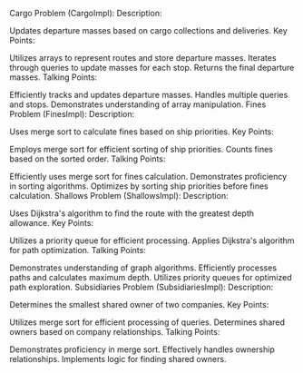 Cargo Problem (CargoImpl):
Description:

Updates departure masses based on cargo collections and deliveries.
Key Points:

Utilizes arrays to represent routes and store departure masses.
Iterates through queries to update masses for each stop.
Returns the final departure masses.
Talking Points:

Efficiently tracks and updates departure masses.
Handles multiple queries and stops.
Demonstrates understanding of array manipulation.
Fines Problem (FinesImpl):
Description:

Uses merge sort to calculate fines based on ship priorities.
Key Points:

Employs merge sort for efficient sorting of ship priorities.
Counts fines based on the sorted order.
Talking Points:

Efficiently uses merge sort for fines calculation.
Demonstrates proficiency in sorting algorithms.
Optimizes by sorting ship priorities before fines calculation.
Shallows Problem (ShallowsImpl):
Description:

Uses Dijkstra's algorithm to find the route with the greatest depth allowance.
Key Points:

Utilizes a priority queue for efficient processing.
Applies Dijkstra's algorithm for path optimization.
Talking Points:

Demonstrates understanding of graph algorithms.
Efficiently processes paths and calculates maximum depth.
Utilizes priority queues for optimized path exploration.
Subsidiaries Problem (SubsidiariesImpl):
Description:

Determines the smallest shared owner of two companies.
Key Points:

Utilizes merge sort for efficient processing of queries.
Determines shared owners based on company relationships.
Talking Points:

Demonstrates proficiency in merge sort.
Effectively handles ownership relationships.
Implements logic for finding shared owners.
